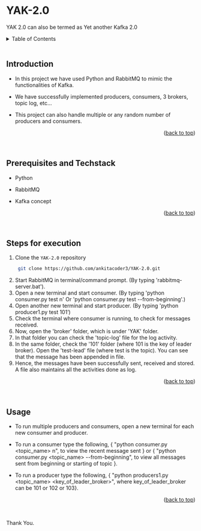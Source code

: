 <a name="readme-top"></a>

# YAK-2.0
YAK 2.0 can also be termed as Yet another Kafka 2.0

<details>
  <summary color= blue >Table of Contents</summary>
<li>Introduction</li>
<li> Prerequisites and Techstack</li>
<li> Steps for execution</li>
<li> Usage</li>
</details>
</br>


## Introduction
- In this project we have used Python and RabbitMQ to mimic the functionalities of Kafka. 
- We have successfully implemented producers, consumers, 3 brokers, topic log, etc... 
- This project can also handle multiple or any random number of producers and consumers.
 
  <p align="right">(<a href="#readme-top">back to top</a>)</p>
  </br>

## Prerequisites and Techstack
- Python
- RabbitMQ
- Kafka concept

  <p align="right">(<a href="#readme-top">back to top</a>)</p>
  </br>

## Steps for execution
1. Clone the ```YAK-2.0``` repository
   ```sh
    git clone https://github.com/ankitacoder3/YAK-2.0.git
   ```
3. Start RabbitMQ in terminal/command prompt. (By typing 'rabbitmq-server.bat'). 
4. Open a new terminal and start consumer. (By typing 'python consumer.py test n' Or 'python consumer.py test --from-beginning'.) 
5. Open another new terminal and start producer. (By typing 'python producer1.py test 101’) 
6. Check the terminal where consumer is running, to check for messages received. 
7. Now, open the 'broker' folder, which is under 'YAK' folder. 
8. In that folder you can check the 'topic-log' file for the log activity. 
9. In the same folder, check the '101' folder (where 101 is the key of leader broker). Open the 'test-lead' file (where test is the topic). You can see that the message has been appended in file.
10. Hence, the messages have been successfully sent, received and stored. A file also maintains all the activities done as log. 

<p align="right">(<a href="#readme-top">back to top</a>)</p>
  </br>

## Usage
- To run multiple producers and consumers, open a new terminal for each new consumer and producer. 
- To run a consumer type the following, { "python consumer.py <topic_name> n", to view the recent message sent } or { "python consumer.py <topic_name> --from-beginning", to view all messages sent from beginning or starting of topic }. 
- To run a producer type the following, { "python producers1.py <topic_name> <key_of_leader_broker>", where key_of_leader_broker can be 101 or 102 or 103}. 

  <p align="right">(<a href="#readme-top">back to top</a>)</p>
  </br>


Thank You.
 
   
